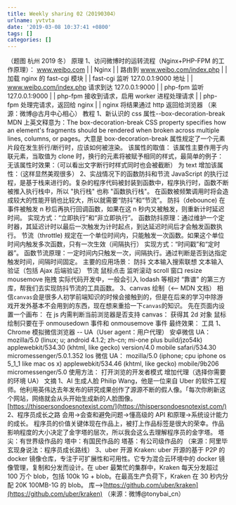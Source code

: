 ```yaml
---
title: Weekly sharing 02（20190304）
urlname: yvtvta
date: '2019-03-08 10:37:41 +0800'
tags: []
categories: []
---
```


（题图 杭州 2019 冬）
原理
1、访问微博时的运转流程（Nginx+PHP-FPM 的工作原理）：
www.weibo.com
|
|
Nginx
|
|
路由到 www.weibo.com/index.php
|
|
加载 nginx 的 fast-cgi 模块
|
|
fast-cgi 监听 127.0.0.1:9000 地址
|
|
www.weibo.com/index.php 请求到达 127.0.0.1:9000
|
|
php-fpm 监听 127.0.0.1:9000
|
|
php-fpm 接收到请求，启用 worker 进程处理请求
|
|
php-fpm 处理完请求，返回给 nginx
|
|
nginx 将结果通过 http 返回给浏览器
（来源：微博@古月中心相心）
教程
1、新认识的 css 属性--box-decoration-break
MDN 上英文释意为：The box-decoration-break CSS property specifies how an element's fragments should be rendered when broken across multiple lines, columns, or pages。大意是 box-decoration-break 属性规定了一个元素片段在发生折行/断行时，应该如何被渲染。
该属性的取值：
该属性主要作用于内联元素，当取值为 clone 时，换行的元素将被赋予相同的样式，最简单的例子：
无该属性时效果：（可以看出文字断行时样式同时也会被截断）
为 text 增加该属性：（这样显然美观很多）
2、实战情况下的函数防抖和节流
JavaScript 的执行过程，是基于栈来进行的。复杂的程序代码被封装到函数中，程序执行时，函数不断被推入执行栈中，所以 "执行栈" 也称 "函数执行栈"。
在函数被频繁调用时将会造成较大的性能开销也比较大，所以就需要“防抖”和“节流”。
防抖（debounce)
在事件被触发 n 秒后再执行回调函数，如果在这 n 秒内又被触发，则重新计时延迟时间。
实现方式：“立即执行”和“非立即执行”。
函数防抖原理：通过维护一个定时器，其延迟计时以最后一次触发为计时起点，到达延迟时间后才会触发函数执行。
节流（throttle)
规定在一个单位时间内，只能触发一次函数。如果这个单位时间内触发多次函数，只有一次生效（间隔执行）
实现方式：“时间戳”和“定时器”。
函数节流原理：一定时间内只触发一次，间隔执行。通过判断是否到达指定触发时间，间隔时间固定。
主要的应用场景：
防抖
文本输入搜索联想
文本输入验证（包括 Ajax 后端验证）
节流
鼠标点击
监听滚动 scroll
窗口 resize
mousemove 拖拽
实际代码开发中，一般会引入 lodash 等相对 “靠谱” 的第三方库，帮我们去实现防抖节流的工具函数。
3、canvas 绘制（<-- MDN 文档）
相信`canvas`会是很多人初学前端知识的时候会接触到的，但是在后来的学习中除游戏开发外基本不会用到的东西，现在想来重拾一下`canvas`的知识。
先在页面内设置一个画布：
在 js 内需判断当前浏览器是否支持 canvas：
获得其 2d 对象
鼠标绘制只要在于 onmousedown 事件和 onmousemove 事件
最终效果：
工具
1、Chrome 模拟微信浏览器 -- UA（User agent：用户代理）
安卓微信 UA： mozilla/5.0 (linux; u; android 4.1.2; zh-cn; mi-one plus build/jzo54k) applewebkit/534.30 (khtml, like gecko) version/4.0 mobile safari/534.30 micromessenger/5.0.1.352
Ios 微信 UA： mozilla/5.0 (iphone; cpu iphone os 5_1_1 like mac os x) applewebkit/534.46 (khtml, like gecko) mobile/9b206 micromessenger/5.0
使用方法：
打开浏览的开发者模式
增加代理（选择你需要的环境 UA）
文摘
1、AI 生成人脸
Philip Wang，他是一位来自 Uber 的软件工程师。他利用英伟达去年发布的研究成果创作了源源不断的假人像。「每次你刷新这个网站，网络就会从头开始生成新的人脸图像。
[https://thispersondoesnotexist.com/](https://thispersondoesnotexist.com/)
2、程序员成长之路
会用->会查和避免问题->懂高级的 API 和原理->系统设计能力的成长。
程序员的价值关键体现在作品上，被打上作品标签是很大的荣幸。作品影响程度的大小决定了金字塔的层次，所以我会这么去理解程序员的金字塔。
塔尖：有世界级作品的
塔中：有国民作品的
塔基：有公司级作品的
（来源：阿里毕玄现身说法：程序员成长路线）
3、uber 开源
Kraken: uber 开源的基于 P2P 的 docker 镜像仓库，专注于可扩展性和可用性。它专为混合云环境中的 docker 镜像管理，复制和分发而设计。在 uber 最繁忙的集群中，Kraken 每天分发超过 100 万个 blob，包括 100k 1G + blob。在最高生产负荷下，Kraken 在 30 秒内分配 20K 100MB-1G 的 blob。
库-->[https://github.com/uber/kraken](https://github.com/uber/kraken)
（来源：微博@tonybai_cn）
